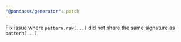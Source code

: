 ```yaml
---
"@pandacss/generator": patch
---
```


Fix issue where `pattern.raw(...)` did not share the same signature as `pattern(...)`
